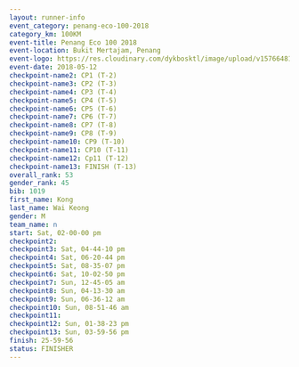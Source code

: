 ```yaml
--- 
layout: runner-info 
event_category: penang-eco-100-2018 
category_km: 100KM 
event-title: Penang Eco 100 2018 
event-location: Bukit Mertajam, Penang 
event-logo: https://res.cloudinary.com/dykbosktl/image/upload/v1576648106/Logo/Logo_lovxhg.jpg 
event-date: 2018-05-12 
checkpoint-name2: CP1 (T-2) 
checkpoint-name3: CP2 (T-3) 
checkpoint-name4: CP3 (T-4) 
checkpoint-name5: CP4 (T-5) 
checkpoint-name6: CP5 (T-6) 
checkpoint-name7: CP6 (T-7) 
checkpoint-name8: CP7 (T-8) 
checkpoint-name9: CP8 (T-9) 
checkpoint-name10: CP9 (T-10) 
checkpoint-name11: CP10 (T-11) 
checkpoint-name12: Cp11 (T-12) 
checkpoint-name13: FINISH (T-13) 
overall_rank: 53
gender_rank: 45
bib: 1019
first_name: Kong
last_name: Wai Keong
gender: M
team_name: n
start: Sat, 02-00-00 pm
checkpoint2: 
checkpoint3: Sat, 04-44-10 pm
checkpoint4: Sat, 06-20-44 pm
checkpoint5: Sat, 08-35-07 pm
checkpoint6: Sat, 10-02-50 pm
checkpoint7: Sun, 12-45-05 am
checkpoint8: Sun, 04-13-30 am
checkpoint9: Sun, 06-36-12 am
checkpoint10: Sun, 08-51-46 am
checkpoint11: 
checkpoint12: Sun, 01-38-23 pm
checkpoint13: Sun, 03-59-56 pm
finish: 25-59-56
status: FINISHER
--- 
```

